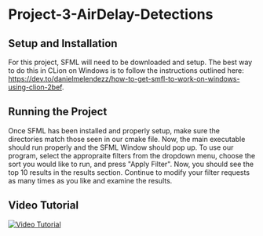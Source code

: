 # Project-3-AirDelay-Detections
## Setup and Installation
For this project, SFML will need to be downloaded and setup. The 
best way to do this in CLion on Windows is to follow the instructions outlined here: https://dev.to/danielmelendezz/how-to-get-smfl-to-work-on-windows-using-clion-2bef.
## Running the Project
Once SFML has been installed and properly setup, make sure the directories
match those seen in our cmake file. Now, the main executable should run properly 
and the SFML Window should pop up. To use our program, select the appropraite filters from
the dropdown menu, choose the sort you would like to run, and press "Apply Filter".
Now, you should see the top 10 results in the results section. Continue to modify your filter 
requests as many times as you like and examine the results.
## Video Tutorial
[![Video Tutorial](https://img.youtube.com/vi/Armq_MYq6is/0.jpg)](https://www.youtube.com/watch?v=Armq_MYq6is)
